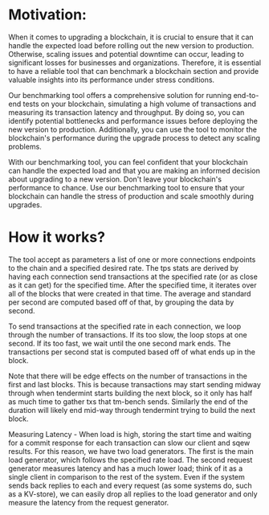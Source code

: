 # Motivation:

When it comes to upgrading a blockchain, it is crucial to ensure that it can handle the expected load before rolling out the new version to production. Otherwise, scaling issues and potential downtime can occur, leading to significant losses for businesses and organizations. Therefore, it is essential to have a reliable tool that can benchmark a blockchain section and provide valuable insights into its performance under stress conditions.

Our benchmarking tool offers a comprehensive solution for running end-to-end tests on your blockchain, simulating a high volume of transactions and measuring its transaction latency and throughput. By doing so, you can identify potential bottlenecks and performance issues before deploying the new version to production. Additionally, you can use the tool to monitor the blockchain's performance during the upgrade process to detect any scaling problems.

With our benchmarking tool, you can feel confident that your blockchain can handle the expected load and that you are making an informed decision about upgrading to a new version. Don't leave your blockchain's performance to chance. Use our benchmarking tool to ensure that your blockchain can handle the stress of production and scale smoothly during upgrades.

# How it works?
The tool accept as parameters a list of one or more connections endpoints to the chain and a specified desired rate.
The tps stats are derived by having each connection send transactions at the specified rate (or as close as it can get) for the specified time. After the specified time, it iterates over all of the blocks that were created in that time. The average and standard per second are computed based off of that, by grouping the data by second.

To send transactions at the specified rate in each connection, we loop through the number of transactions. If its too slow, the loop stops at one second. If its too fast, we wait until the one second mark ends. The transactions per second stat is computed based off of what ends up in the block.

Note that there will be edge effects on the number of transactions in the first and last blocks. This is because transactions may start sending midway through when tendermint starts building the next block, so it only has half as much time to gather txs that tm-bench sends. Similarly the end of the duration will likely end mid-way through tendermint trying to build the next block.

Measuring Latency - When load is high, storing the start time and waiting for a commit response for each transaction can slow our client and sqew results. For this reason, we have two load generators. The first is the main load generator, which follows the specified rate load. The second request generator measures latency and has a much lower load; think of it as a single client in comparison to the rest of the system. Even if the system sends back replies to each and every request (as some systems do, such as a KV-store), we can easily drop all replies to the load generator and only measure the latency from the request generator.